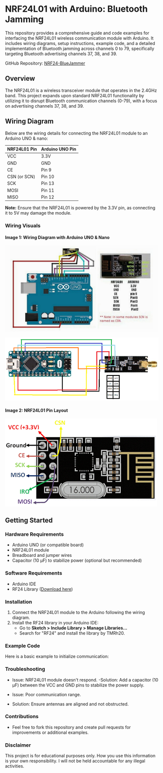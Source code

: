 # NRF24L01 with Arduino: Bluetooth Jamming
This repository provides a comprehensive guide and code examples for interfacing the NRF24L01 wireless communication module with Arduino. It includes wiring diagrams, setup instructions, example code, and a detailed implementation of Bluetooth jamming across channels 0 to 79, specifically targeting Bluetooth advertising channels 37, 38, and 39.

GitHub Repository: [NRF24-BlueJammer](https://github.com/jbalagiya/NRF24-BlueJammer)

## Overview

The NRF24L01 is a wireless transceiver module that operates in the 2.4GHz band. This project expands upon standard NRF24L01 functionality by utilizing it to disrupt Bluetooth communication channels (0-79), with a focus on advertising channels 37, 38, and 39.

## Wiring Diagram

Below are the wiring details for connecting the NRF24L01 module to an Arduino UNO & nano:

| **NRF24L01 Pin** | **Arduino UNO Pin** |
|------------------|--------------------|
| VCC              | 3.3V              |
| GND              | GND               |
| CE               | Pin 9             |
| CSN (or SCN)     | Pin 10            |
| SCK              | Pin 13            |
| MOSI             | Pin 11            |
| MISO             | Pin 12            |

**Note:** Ensure that the NRF24L01 is powered by the 3.3V pin, as connecting it to 5V may damage the module.

### Wiring Visuals

#### Image 1: Wiring Diagram with Arduino UNO & Nano
![Arduino Wiring](./Connections.png)

![Arduino Wiring](./Connections1.png)

#### Image 2: NRF24L01 Pin Layout
![NRF24L01 Pinout](./NRF24.png)

## Getting Started

### Hardware Requirements

- Arduino UNO (or compatible board)
- NRF24L01 module
- Breadboard and jumper wires
- Capacitor (10 µF) to stabilize power (optional but recommended)

### Software Requirements

- Arduino IDE
- RF24 Library ([Download here](https://github.com/tmrh20/RF24))

### Installation

1. Connect the NRF24L01 module to the Arduino following the wiring diagram.
2. Install the RF24 library in your Arduino IDE:
   -  Go to **Sketch > Include Library > Manage Libraries...**
   -  Search for "RF24" and install the library by TMRh20.

### Example Code

Here is a basic example to initialize communication:

### Troubleshooting
- Issue: NRF24L01 module doesn't respond.
-Solution: Add a capacitor (10 µF) between the VCC and GND pins to stabilize the power supply.

- Issue: Poor communication range.
- Solution: Ensure antennas are aligned and not obstructed.

### Contributions
- Feel free to fork this repository and create pull requests for improvements or additional examples.

### Disclaimer
This project is for educational purposes only. How you use this information is your own responsibility. I will not be held accountable for any illegal activities.
